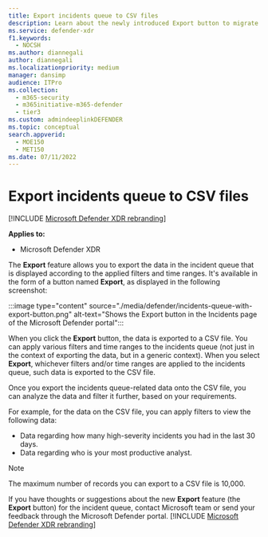```yaml
---
title: Export incidents queue to CSV files
description: Learn about the newly introduced Export button to migrate incidents queue-related data to CSV files
ms.service: defender-xdr
f1.keywords: 
  - NOCSH
ms.author: diannegali
author: diannegali
ms.localizationpriority: medium
manager: dansimp
audience: ITPro
ms.collection: 
  - m365-security
  - m365initiative-m365-defender
  - tier3
ms.custom: admindeeplinkDEFENDER
ms.topic: conceptual
search.appverid: 
  - MOE150
  - MET150
ms.date: 07/11/2022
---
```


# Export incidents queue to CSV files

[!INCLUDE [Microsoft Defender XDR rebranding](../includes/microsoft-defender.md)]


**Applies to:**
- Microsoft Defender XDR

The **Export** feature allows you to export the data in the incident queue that is displayed according to the applied filters and time ranges. It's available in the form of a button named **Export**, as displayed in the following screenshot:

:::image type="content" source="./media/defender/incidents-queue-with-export-button.png" alt-text="Shows the Export button in the Incidents page  of the Microsoft Defender portal":::

When you click the **Export** button, the data is exported to a CSV file. You can apply various filters and time ranges to the incidents queue (not just in the context of exporting the data, but in a generic context). When you select **Export**, whichever filters and/or time ranges are applied to the incidents queue, such data is exported to the CSV file.

Once you export the incidents queue-related data onto the CSV file, you can analyze the data and filter it further, based on your requirements.

For example, for the data on the CSV file, you can apply filters to view the following data:
- Data regarding how many high-severity incidents you had in the last 30 days.
- Data regarding who is your most productive analyst.

> [!NOTE]
> The maximum number of records you can export to a CSV file is 10,000. 

If you have thoughts or suggestions about the new **Export** feature (the **Export** button) for the incident queue, contact Microsoft team or send your feedback through the Microsoft Defender portal.
[!INCLUDE [Microsoft Defender XDR rebranding](../includes/defender-m3d-techcommunity.md)]
